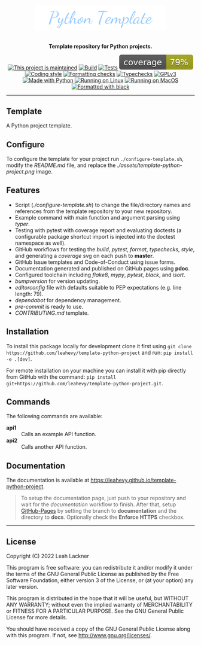 <div align="center">
<a href="https://github.com/leahevy/template-python-project"><img src="https://raw.githubusercontent.com/leahevy/template-python-project/master/assets/template-python-project.png" width="350px" alt="template-python-project"/></a>
</div>
<br/>

<p align="center">
<b>Template repository for Python projects.</b> 
</p>

<p align="center">
<a href="https://github.com/leahevy/template-python-project/graphs/commit-activity"><img src="https://img.shields.io/badge/Maintained%3F-yes-green.svg" alt="This project is maintained"/></a>
<a href="https://github.com/leahevy/template-python-project/actions/workflows/build.yml"><img src="https://github.com/leahevy/template-python-project/actions/workflows/build.yml/badge.svg" alt="Build"/></a>
<a href="https://github.com/leahevy/template-python-project/actions/workflows/tests.yml"><img src="https://github.com/leahevy/template-python-project/actions/workflows/tests.yml/badge.svg" alt="Tests"/></a>
<a href="https://github.com/leahevy/template-python-project/actions/workflows/coverage.yml"><img src="https://raw.githubusercontent.com/leahevy/template-python-project/coverage/coverage.svg" alt="Coverage"/></a>
<a href="https://github.com/leahevy/template-python-project/actions/workflows/style.yml"><img src="https://github.com/leahevy/template-python-project/actions/workflows/style.yml/badge.svg" alt="Coding style"/></a>
<a href="https://github.com/leahevy/template-python-project/actions/workflows/format.yml"><img src="https://github.com/leahevy/template-python-project/actions/workflows/format.yml/badge.svg" alt="Formatting checks"/></a>
<a href="https://github.com/leahevy/template-python-project/actions/workflows/typechecks.yml"><img src="https://github.com/leahevy/template-python-project/actions/workflows/typechecks.yml/badge.svg" alt="Typechecks"/></a>
<a href="https://www.gnu.org/licenses/gpl-3.0"><img src="https://img.shields.io/badge/License-GPLv3-blue.svg" alt="GPLv3"/></a>
<a href="https://www.python.org/"><img src="https://img.shields.io/badge/Made%20with-Python-1f425f.svg" alt="Made with Python"/></a>
<a href="https://www.linux.org/"><img src="https://svgshare.com/i/Zhy.svg" alt="Running on Linux"/></a>
<a href="https://www.apple.com/"><img src="https://svgshare.com/i/ZjP.svg" alt="Running on MacOS"/></a>
<a href="https://github.com/psf/black"><img src="https://img.shields.io/badge/code%20style-black-000000.svg" alt="Formatted with black"/></a>
</p>
  
---

## Template

A Python project template.

## Configure

To configure the template for your project run `./configure-template.sh`,
modify the *README.md* file, and replace the *./assets/template-python-project.png* image.

## Features

- Script (*./configure-template.sh*) to change the file/directory names and references from the template repository to your new repository.
- Example command with main function and argument parsing using *typer*.
- Testing with pytest with coverage report and evaluating doctests (a configurable package shortcut import is injected into the doctest namespace as well).
- GitHub workflows for testing the *build*, *pytest*, *format*, *typechecks*, *style*, and generating a *coverage* svg on each push to **master**.
- GitHub Issue templates and Code-of-Conduct using issue forms.
- Documentation generated and published on GitHub pages using **pdoc**.
- Configured toolchain including *flake8*, *mypy*, *pytest*, *black*, and *isort*.
- *bumpversion* for version updating.
- *editorconfig* file with defaults suitable to PEP expectations (e.g. line length: 79).
- *dependabot* for dependency management.
- *pre-commit* is ready to use.
- *CONTRIBUTING.md* template.

## Installation

To install this package locally for development clone it first using `git clone https://github.com/leahevy/template-python-project` and run: `pip install -e .[dev]`.

For remote installation on your machine you can install it with pip directly from GitHub with the command: `pip install git+https://github.com/leahevy/template-python-project.git`.

## Commands

The following commands are available:

<dl>
  <dt><strong>api1</strong></dt>
  <dd>Calls an example API function.</dd>
  <dt><strong>api2</strong></dt>
  <dd>Calls another API function.</dd>
</dl>

## Documentation

The documentation is available at <https://leahevy.github.io/template-python-project>.

> To setup the documentation page, just push to your repository and wait for the *documentation* workflow to finish. After that, setup [GitHub-Pages](https://github.com/leahevy/template-python-project/settings/pages) by setting the branch to **documentation** and the directory to **docs**. Optionally check the **Enforce HTTPS** checkbox.

---

## License

Copyright (C) 2022 Leah Lackner

This program is free software: you can redistribute it and/or modify
it under the terms of the GNU General Public License as published by
the Free Software Foundation, either version 3 of the License, or
(at your option) any later version.

This program is distributed in the hope that it will be useful,
but WITHOUT ANY WARRANTY; without even the implied warranty of
MERCHANTABILITY or FITNESS FOR A PARTICULAR PURPOSE.  See the
GNU General Public License for more details.

You should have received a copy of the GNU General Public License
along with this program.  If not, see <http://www.gnu.org/licenses/>.

